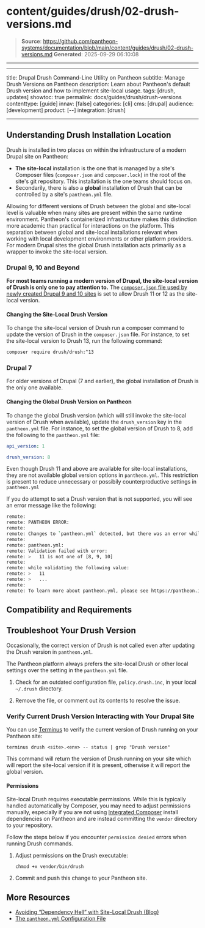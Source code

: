 # content/guides/drush/02-drush-versions.md

> **Source**: https://github.com/pantheon-systems/documentation/blob/main/content/guides/drush/02-drush-versions.md
> **Generated**: 2025-09-29 06:10:08

---

---
title: Drupal Drush Command-Line Utility on Pantheon
subtitle: Manage Drush Versions on Pantheon
description: Learn about Pantheon's default Drush version and how to implement site-local usage.
tags: [drush, updates]
showtoc: true
permalink: docs/guides/drush/drush-versions
contenttype: [guide]
innav: [false]
categories: [cli]
cms: [drupal]
audience: [development]
product: [--]
integration: [drush]

---

## Understanding Drush Installation Location

Drush is installed in two places on within the infrastructure of a modern Drupal site on Pantheon:
* **The site-local** installation is the one that is managed by a site's Composer files (`composer.json` and `composer.lock`) in the root of the site's git repository. This installation is the one teams should focus on.
* Secondarily, there is also a **global** installation of Drush that can be controlled by a site's `pantheon.yml` file.

Allowing for different versions of Drush between the global and site-local level is valuable when many sites are present within the same runtime environment.
Pantheon's containerized infrastructure makes this distinction more academic than practical for interactions on the platform.
This separation between global and site-local installations relevant when working with local development environments or other platform providers.
For modern Drupal sites the global Drush installation acts primarily as a wrapper to invoke the site-local version.

### Drupal 9, 10 and Beyond

**For most teams running a modern version of Drupal, the site-local version of Drush is only one to pay attention to.**
The [`composer.json` file used by newly created Drupal 9 and 10 sites](https://github.com/pantheon-upstreams/drupal-composer-managed/blob/main/composer.json) is set to allow Drush 11 or 12 as the site-local version.

#### Changing the Site-Local Drush Version

To change the site-local version of Drush run a composer command to update the version of Drush in the `composer.json` file. For instance, to set the site-local version to Drush 13, run the following command:

```bash
composer require drush/drush:^13
```

### Drupal 7

For older versions of Drupal (7 and earlier), the global installation of Drush is the only one available.

#### Changing the Global Drush Version on Pantheon

To change the global Drush version (which will still invoke the site-local version of Drush when available), update the `drush_version` key in the `pantheon.yml` file. For instance, to set the global version of Drush to 8, add the following to the `pantheon.yml` file:

```yaml:title=pantheon.yml
api_version: 1

drush_version: 8
```

<Alert title="Note: Restricted Drush Versions in Pantheon.yml" type="info">

Even though Drush 11 and above are available for site-local installations, they are not available global version options in `pantheon.yml`. This restriction is present to reduce unnecessary or possibily counterproductive settings in `pantheon.yml`

If you do attempt to set a Drush version that is not supported, you will see an error message like the following:

```bash
remote:
remote: PANTHEON ERROR:
remote:
remote: Changes to `pantheon.yml` detected, but there was an error while processing it:
remote:
remote: pantheon.yml:
remote: Validation failed with error:
remote: >   11 is not one of [8, 9, 10]
remote:
remote: while validating the following value:
remote: >   11
remote: >   ...
remote:
remote: To learn more about pantheon.yml, please see https://pantheon.io/docs/pantheon-yml/
```

</Alert>


## Compatibility and Requirements

<Partial file="drush-compatibility.md" />

## Troubleshoot Your Drush Version

Occasionally, the correct version of Drush is not called even after updating the Drush version in `pantheon.yml`.

The Pantheon platform always prefers the site-local Drush or other local settings over the setting in the `pantheon.yml` file.

1. Check for an outdated configuration file, `policy.drush.inc`, in your local `~/.drush` directory.

1. Remove the file, or comment out its contents to resolve the issue.

### Verify Current Drush Version Interacting with Your Drupal Site

You can use [Terminus](/terminus/) to verify the current version of Drush running on your Pantheon site:

```bash{promptUser: user}
terminus drush <site>.<env> -- status | grep "Drush version"
```

This command will return the version of Drush running on your site which will report the site-local version if it is present, otherwise it will report the global version.

#### Permissions

Site-local Drush requires executable permissions.
While this is typically handled automatically by Composer, you may need to adjust permissions manually, especially if you are not using [Integrated Composer](/guides/integrated-composer) install dependencies on Pantheon and are instead committing the `vendor` directory to your repository.

Follow the steps below if you encounter `permission denied` errors when running Drush commands.

1. Adjust permissions on the Drush executable:

    ```bash{promptUser: user}
    chmod +x vendor/bin/drush
    ```

1. Commit and push this change to your Pantheon site.

## More Resources

- [Avoiding “Dependency Hell” with Site-Local Drush (Blog)](https://pantheon.io/blog/avoiding-dependency-hell-site-local-drush)
- [The `pantheon.yml` Configuration File](/pantheon-yml)
